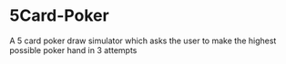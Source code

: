 # 5Card-Poker
A 5 card poker draw simulator which asks the user to make the highest possible poker hand in 3 attempts
